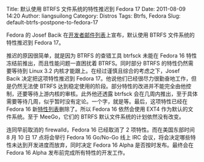 Title: 默认使用 BTRFS 文件系统的特性推迟到 Fedora 17 
Date: 2011-08-09 14:20
Author: liangsuilong
Category: Distros
Tags: Btrfs, Fedora
Slug: default-btrfs-postpone-to-fedora-17

Fedora 的 Josef Bacik
在[开发者邮件列表](http://lists.fedoraproject.org/pipermail/devel/2011-August/155349.html)上宣布，默认使用
BTRFS 文件系统的特性推迟到 Fedora 17。

推迟的原因很简单，就是因为 BTRFS 的查错工具 btrfsck 未能在 Fedora 16
特性冻结前推出，而且性能问题一直困扰着 BTRFS。同时部分 BTRFS
的特性仍然需要等待到 Linux 3.2
内核才能跟上。在经过谨慎且综合的考虑之下，Josef
Bacik 决定把这项特性推迟到 Fedora
17。他说他们已经很尽力很勤奋地工作，但是仍然无法使 BTRFS
达到稳定使用的阶段。部分特性的改进并不能完全由他控制，还要等待上游内核的审核。此外他还透露
btrfsck
会在几周内推出，至于具体需要等待几周，似乎暂时没有定论。一个字，就是等。最后，这项特性已经在
Fedora 16
新[特性列表](http://fedoraproject.org/wiki/Releases/16/FeatureList)删除了。所以
Fedora 16 依然会使用 EXT4 作为默认的文件系统。至于 MeeGo，它们的 BTRFS
默认文件系统的计划依然没有改变。

连同早前取消的 firewalld，Fedora 16 已经取消了 2
项特性。而在美国东部时间 8 月 10 日 17 点将会举行 Fedora 16 Go/No-Go
线上 IRC 会议，将会决定哪些特性未达到开发进度而放弃，同时决定 Fedora 16
Alpha 是否按时发布。最终会在 Fedora 16 Alpha
发布前完成所有特性的开发工作。
